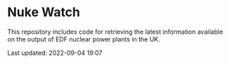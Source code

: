 # Nuke Watch

This repository includes code for retrieving the latest information available on the output of EDF nuclear power plants in the UK.

Last updated: 2022-09-04 19:07